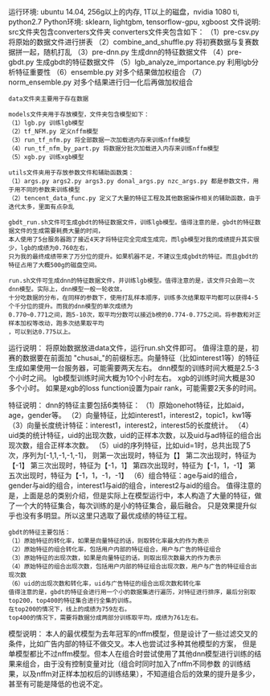 运行环境: ubuntu 14.04, 256g以上的内存, 1T以上的磁盘，nvidia 1080 ti, python2.7
Python环境: sklearn, lightgbm, tensorflow-gpu, xgboost
文件说明:
    src文件夹包含converters文件夹
    converters文件夹包含如下：
    （1）pre-csv.py 将原始的数据文件进行拼表
    （2）combine_and_shuffle.py 将初赛数据与复赛数据拼一起，随机打乱
    （3）pre-dnn.py 生成dnn的特征数据文件
    （4）pre-gbdt.py 生成gbdt的特征数据文件
    （5）lgb_analyze_importance.py 利用lgb分析特征重要性
    （6）ensemble.py 对多个结果做加权组合
    （7）norm_ensemble.py 对多个结果进行归一化后再做加权组合

    data文件夹主要用于存在数据

    models文件夹用于存放模型，文件夹包含模型如下：
    （1）lgb.py 训练lgb模型
    （2）tf_NFM.py 定义nffm模型
    （3）run_tf_nfm.py 将全部数据一次加载进内存来训练nffm模型
    （4）run_tf_nfm_by_part.py 将数据分批次加载进入内存来训练nffm模型
    （5）xgb.py 训练xgb模型

    utils文件夹用于存放参数文件和辅助函数类：
    （1）args.py args2.py args3.py donal_args.py nzc_args.py 都是参数文件，用于用不同的参数来训练模型
    （2）tencent_data_func.py 定义了大量的特征工程及其他数据操作相关的辅助函数，由于迭代太多，里面有点杂乱

    gbdt_run.sh文件可生成gbdt的特征数据文件，训练lgb模型。值得注意的是，gbdt的特征数据文件的生成需要耗费大量的时间，
    本人使用了5台服务器跑了接近4天才将特征完全完成生成完，而lgb模型对我的成绩提升其实很少，lgb的成绩为0.760左右，
    只为我的最终成绩带来了万分位的提升。如果机器不足，不建议生成gbdt的特征。而且gbdt的特征占用了大概500g的磁盘空间。

    run.sh文件可生成dnn的特征数据文件，并训练lgb模型。值得注意的是，该文件只会跑一次dnn模型。实际上，dnn模型一般一轮收敛，
    十分吃数据的分布，在同样的参数下，使用打乱样本顺序，训练多次结果取平均都可以获得4-5个千分位的提升。而我的dnn模型的单次成绩为
    0.770~0.771之间，跑5-10次，取平均分数可以接近b榜的0.774-0.775之间。将参数和对正样本加权等改动，跑多次结果取平均
    ，可以到达0.775以上。

运行说明：
    将原始数据放进data文件，运行run.sh文件即可。
    值得注意的是，初赛的数据要在前面加 "chusai_"的前缀标志。向量特征（比如interest1等）的特征生成如果使用一台服务器，可能需要两天左右。
    dnn模型的训练时间大概是2.5-3个小时之间。
    lgb模型训练时间大概为10个小时左右。
    xgb的训练时间大概是30多个小时。
    如果是xgb的loss function设置为pair rank，可能需要2天多的时间。


特征说明：
    dnn的特征主要包括6类特征：
    （1）原始onehot特征，比如aid，age，gender等。
    （2）向量特征，比如interest1，interest2，topic1，kw1等
    （3）向量长度统计特征：interest1，interest2，interest5的长度统计。
    （4）uid类的统计特征，uid的出现次数，uid的正样本次数，以及uid与ad特征的组合出现次数，组合正样本次数。
    （5）uid的序列特征，比如uid=1时，总共出现了5次，序列为[-1,1,-1,-1,-1]，
        则第一次出现时，特征为【】
        第二次出现时，特征为【-1】
        第三次出现时，特征为【-1，1】
        第四次出现时，特征为【-1，1，-1】
        第五次出现时，特征为【-1，1，-1，-1】
    （6）组合特征：age与aid的组合，gender与aid的组合，interest1与aid的组合，interest2与aid的组合。
    值得注意的是，上面是总的类别介绍，但是实际上在模型运行中，本人构造了大量的特征，做了一个大的特征集合，每次训练的是小的特征集合，最后融合。
    只是效果提升似乎也没有多明显。所以这里只选取了最优成绩的特征工程。

    gbdt的特征主要包括：
    （1）原始特征的转化率，如果是向量特征的话，则取转化率最大的作为表示
    （2）原始特征的组合转化率，包括用户内部的特征组合，用户与广告的特征组合
    （3）原始特征的出现次数，如果是向量特征的话，则取出现次数最大的作为表示
    （4）原始特征的组合出现次数，包括用户内部的特征组合出现次数，用户与广告的特征组合出现次数
    （6）uid的出现次数和转化率，uid与广告特征的组合出现次数和转化率
    值得注意的是，gbdt的特征会进行用一个小的数据集进行遍历，对特征进行排序，最后分别取top200，top400的特征集合进行全集的训练。
    在top200的情况下，线上的成绩为759左右。
    top400的情况下，需要将数据分成两部分训练取平均，成绩为761左右。

模型说明：
    本人的最优模型为去年冠军的nffm模型，但是设计了一些过滤交叉的条件，比如广告内部的特征不做交叉。本人也尝试过多种其他模型的方案，
    但是单模型都比不过nffm模型。但本人在组合时尝试使用了其他dnn模型进行训练的结果来组合，由于没有控制变量对比（组合时同时加入了nffm不同参数
    的训练结果，以及nffm对正样本加权后的训练结果），不知道组合后的效果的提升是多少，甚至有可能是降低的也说不定。